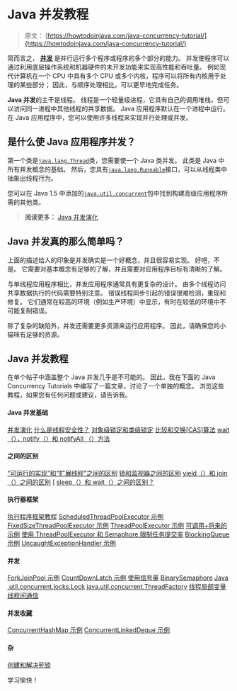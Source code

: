 # Java 并发教程

> 原文： [https://howtodoinjava.com/java-concurrency-tutorial/](https://howtodoinjava.com/java-concurrency-tutorial/)

简而言之， [**并发**](https://en.wikipedia.org/wiki/Concurrency_%28computer_science%29) 是并行运行多个程序或程序的多个部分的能力。 并发使程序可以通过利用底层操作系统和机器硬件的未开发功能来实现高性能和吞吐量。 例如现代计算机在一个 CPU 中具有多个 CPU 或多个内核，程序可以将所有内核用于处理的某些部分； 因此，与顺序处理相比，可以更早地完成任务。

**Java 并发**的主干是线程。 线程是一个轻量级进程，它具有自己的调用堆栈，但可以访问同一进程中其他线程的共享数据。 Java 应用程序默认在一个进程中运行。 在 Java 应用程序中，您可以使用许多线程来实现并行处理或并发。

## 是什么使 Java 应用程序并发？

第一个类是[`java.lang.Thread`](https://docs.oracle.com/javase/7/docs/api/java/lang/Thread.html)类，您需要使一个 Java 类并发。 此类是 Java 中所有并发概念的基础。 然后，您具有[`java.lang.Runnable`](https://docs.oracle.com/javase/7/docs/api/java/lang/Runnable.html)接口，可以从线程类中抽象出线程行为。

您可以在 Java 1.5 中添加的[`java.util.concurrent`](https://docs.oracle.com/javase/7/docs/api/java/util/concurrent/package-summary.html)包中找到构建高级应用程序所需的其他类。

> **阅读更多：** [Java 并发演化](//howtodoinjava.com/java/multi-threading/java-multi-threading-evolution-and-topics/)

## Java 并发真的那么简单吗？

上面的描述给人的印象是并发确实是一个好概念，并且很容易实现。 好吧，不是。 它需要对基本概念有足够的了解，并且需要对应用程序目标有清晰的了解。

与单线程应用程序相比，并发应用程序通常具有更复杂的设计。 由多个线程访问共享数据执行的代码需要特别注意。 错误线程同步引起的错误很难检测，重现和修复。 它们通常在较高的环境（例如生产环境）中显示，有时在较低的环境中不可能复制错误。

除了复杂的缺陷外，并发还需要更多资源来运行应用程序。 因此，请确保您的小猫咪有足够的资源。

## Java 并发教程

在单个帖子中涵盖整个 Java 并发几乎是不可能的。 因此，我在下面的 Java Concurrency Tutorials 中编写了一篇文章，讨论了一个单独的概念。 浏览这些教程，如果您有任何问题或建议，请告诉我。

#### Java 并发基础

[并发演化](//howtodoinjava.com/java/multi-threading/java-multi-threading-evolution-and-topics/)
[什么是线程安全性？](//howtodoinjava.com/java/multi-threading/what-is-thread-safety/)
[对象级锁定和类级锁定](//howtodoinjava.com/java/multi-threading/thread-synchronization-object-level-locking-and-class-level-locking/)
[比较和交换[CAS]算法](//howtodoinjava.com/java/multi-threading/compare-and-swap-cas-algorithm/)
[wait（），notify（）和 notifyAll （）方法](//howtodoinjava.com/java/multi-threading/how-to-work-with-wait-notify-and-notifyall-in-java/)

#### 之间的区别

[“可运行的实现”和“扩展线程”之间的区别](//howtodoinjava.com/java/multi-threading/difference-between-implements-runnable-and-extends-thread-in-java/)
[锁和监视器之间的区别](//howtodoinjava.com/java/multi-threading/multithreading-difference-between-lock-and-monitor/)
[yield（）和 join（）之间的区别](//howtodoinjava.com/java/multi-threading/difference-between-yield-and-join-in-threads-in-java/) [
[sleep（）和 wait（）之间的区别？](//howtodoinjava.com/java/multi-threading/difference-between-sleep-and-wait/)

#### 执行器框架

[执行程序框架教程](//howtodoinjava.com/java-5/java-executor-framework-tutorial-and-best-practices/)
[ScheduledThreadPoolExecutor 示例](//howtodoinjava.com/2015/03/25/task-scheduling-with-executors-scheduledthreadpoolexecutor-example/)
[FixedSizeThreadPoolExecutor 示例](//howtodoinjava.com/java/multi-threading/java-fixed-size-thread-pool-executor-example/)
[ThreadPoolExecutor 示例](//howtodoinjava.com/java/multi-threading/java-thread-pool-executor-example/)
[可调用+将来的示例](//howtodoinjava.com/java/multi-threading/threadpoolexecutor-callable-future-example/)
[使用 ThreadPoolExecutor 和 Semaphore 限制任务提交率](//howtodoinjava.com/java/multi-threading/throttling-task-submission-rate-using-threadpoolexecutor-and-semaphore/)
[BlockingQueue 示例](//howtodoinjava.com/java-5/how-to-use-blockingqueue-and-threadpoolexecutor-in-java/)
[UncaughtExceptionHandler 示例](//howtodoinjava.com/java/multi-threading/how-to-restart-thread-using-uncaughtexceptionhandler/)

#### 并发

[ForkJoinPool 示例](//howtodoinjava.com/java-7/forkjoin-framework-tutorial-forkjoinpool-example/)
[CountDownLatch 示例](//howtodoinjava.com/java/multi-threading/when-to-use-countdownlatch-java-concurrency-example-tutorial/)
[使用信号量](//howtodoinjava.com/java/multi-threading/control-concurrent-access-to-multiple-copies-of-a-resource-using-semaphore/)
[BinarySemaphore](//howtodoinjava.com/java/multi-threading/binary-semaphore-tutorial-and-example/)
[Java .util.concurrent.locks.Lock](//howtodoinjava.com/java/multi-threading/how-to-use-locks-in-java-java-util-concurrent-locks-lock-tutorial-and-example/)
[java.util.concurrent.ThreadFactory](//howtodoinjava.com/java/multi-threading/creating-threads-using-java-util-concurrent-threadfactory/)
[线程局部变量](//howtodoinjava.com/java/multi-threading/when-and-how-to-use-thread-local-variables/)
[线程间通信](//howtodoinjava.com/java/multi-threading/inter-thread-communication-using-piped-streams-in-java/)

#### 并发收藏

[ConcurrentHashMap 示例](//howtodoinjava.com/java/collections/best-practices-for-using-concurrenthashmap/)
[ConcurrentLinkedDeque 示例](//howtodoinjava.com/java/multi-threading/non-blocking-thread-safe-list-concurrentlinkeddeque-example/)

#### 杂

[创建和解决死锁](//howtodoinjava.com/java/multi-threading/writing-a-deadlock-and-resolving-in-java/)

学习愉快！